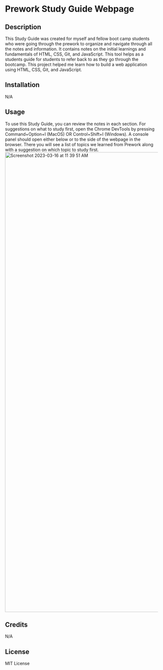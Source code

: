 # Prework Study Guide Webpage

## Description

This Study Guide was created for myself and fellow boot camp students who were going through the prework to organize and navigate through all the notes and information. It contains notes on the initial learnings and fundamentals of HTML, CSS, Git, and JavaScript. This tool helps as a students guide for students to refer back to as they go through the bootcamp. This project helped me learn how to build a web application using HTML, CSS, Git, and JavaScript.

## Installation

N/A

## Usage

To use this Study Guide, you can review the notes in each section. For suggestions on what to study first, open the Chrome DevTools by pressing Command+Option+I (MacOS) OR Control+Shift+I (Windows). A console panel should open either below or to the side of the webpage in the browser. There you will see a list of topics we learned from Prework along with a suggestion on which topic to study first. 
<img width="1511" alt="Screenshot 2023-03-16 at 11 39 51 AM" src="https://user-images.githubusercontent.com/127359348/225721986-7c3d5646-308a-4295-866b-ac7bde4c4eb3.png">


## Credits

N/A

## License

MIT License
